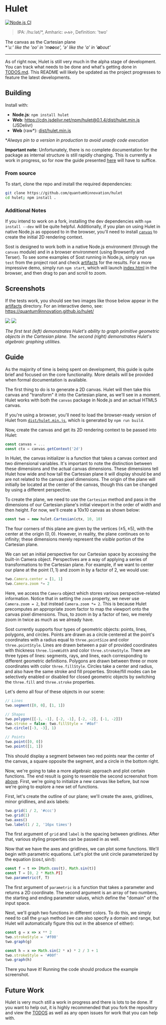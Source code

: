 # Hulet

[![Node.js CI](https://github.com/quantum9Innovation/hulet/actions/workflows/node.js.yml/badge.svg?branch=main)](https://github.com/quantum9Innovation/hulet/actions/workflows/node.js.yml)

> IPA: /huːlət/*, Amharic: ሁለት, Definition: 'two'

The canvas as the Cartesian plane  
\**'uː' like the 'oo' in 'm**oo**se', 'ə' like the 'a' in '**a**bout'*

---

As of right now, Hulet is still very much in the alpha stage of development.
You can track what needs to be done and what's getting done in [TODOS.md](https://github.com/quantum9Innovation/hulet/blob/main/TODOS.md).
This README will likely be updated as the project progresses to feature the latest developments.

## Building

Install with:

- **Node.js**: `npm install hulet`
- **Web**: <https://cdn.jsdelivr.net/npm/hulet@0.1.4/dist/hulet.min.js> (JSDelivr)
- **Web** (raw*): [dist/hulet.min.js](https://raw.githubusercontent.com/quantum9Innovation/hulet/npm-deploy/dist/hulet.min.js)

\**Always pin to a version in production to avoid unsafe code execution*

**Important note**: Unfortunately, there is no complete documentation for the package as internal structure is still rapidly changing.
This is currently a work in progress, so for now the guide presented [here](#guide) will have to suffice.

### From source

To start, clone the repo and install the required dependencies:

```sh
git clone https://github.com/quantum9innovation/hulet
cd hulet; npm install .
```

### Additional Notes

If you intend to work on a fork, installing the dev dependencies with `npm install --dev` will be quite helpful.
Additionally, if you plan on using Hulet in native Node.js as opposed to in the browser, you'll need to install [`canvas`](https://www.npmjs.com/package/canvas) to create the initial 2D rendering context.

Sost is designed to work both in a native Node.js environment (through the `canvas` module) and in a browser environment (using Browserify and Terser).
To see some examples of Sost running in Node.js, simply run `npm test` from the project root and check [artifacts](https://github.com/quantum9Innovation/hulet/tree/main/test/artifacts) for the results.
For a more impressive demo, simply run `npm start`, which will launch [index.html](https://github.com/quantum9Innovation/hulet/blob/main/index.html) in the browser, and then drag to pan and scroll to zoom.

## Screenshots

If the tests work, you should see two images like those below appear in the [artifacts](https://github.com/quantum9Innovation/hulet/tree/main/test/artifacts) directory.
For an interactive demo, see: <https://quantum9innovation.github.io/hulet/>

![](./test/artifacts/geometry.png)
![](./test/artifacts/algebra.png)

*The first test (left) demonstrates Hulet's ability to graph primitive geometric objects in the Cartesian plane. The second (right) demonstrates Hulet's algebraic graphing utilities.*

## Guide

As the majority of time is being spent on development, this guide is quite brief and focused on the core functionality.
More details will be provided when formal documentation is available.

The first thing to do is to generate a 2D canvas.
Hulet will then take this canvas and "transform" it into the Cartesian plane, as we'll see in a moment.
Hulet works with both the `canvas` package in Node.js and an actual HTML5 canvas.

If you're using a browser, you'll need to load the browser-ready version of Hulet from [`dist/hulet.min.js`](https://cdn.jsdelivr.net/gh/quantum9innovation/hulet/dist/hulet.min.js), which is generated by `npm run build`.

Now, create the canvas and get its 2D rendering context to be passed into Hulet:

```js
const canvas = ...
const ctx = canvas.getContext('2d')
```

In Hulet, the canvas initializer is a function that takes a canvas context and two dimensional variables.
It's important to note the distinction between these dimensions and the actual canvas dimensions.
These dimensions tell Hulet how wide and how tall the Cartesian plane it will display should be and are not related to the canvas pixel dimensions.
The origin of the plane will initially be located at the center of the canvas, though this can be changed by using a different perspective.

To create the plane, we need to use the `Cartesian` method and pass in the dimensions of our Cartesian plane's initial viewport in the order of width and then height.
For now, we'll create a 10x10 canvas as shown below:

```js
const two = new hulet.Cartesian(ctx, 10, 10)
```

The four corners of this plane are given by the vertices $(\pm 5, \pm 5)$, with the center at the origin $(0, 0)$.
However, in reality, the plane continues on to infinity; these dimensions merely represent the *visible* portion of the Cartesian plane.

We can set an initial perspective for our Cartesian space by accessing the built-in Camera object.
Perspectives are a way of applying a series of transformations to the Cartesian plane.
For example, if we want to center our plane at the point $(1, 1)$ and zoom in by a factor of $2$, we would use:

```js
two.Camera.center = [1, 1]
two.Camera.zoom *= 2
```

Here, we access the `Camera` object which stores various perspective-related information.
Notice that in setting the `zoom` property, we never use `Camera.zoom = 2`, but instead `Camera.zoom *= 2`.
This is because Hulet precomputes an appropriate zoom factor to map the viewport onto the canvas pixel dimensions.
Thus, to zoom in by a factor of two, we merely zoom in twice as much as we already have.

Sost currently supports four types of geometric objects: points, lines, polygons, and circles.
Points are drawn as a circle centered at the point's coordinates with a radius equal to `three.pointSize` and color `three.pointStyle`.
Lines are drawn between a pair of provided coordinates with thickness `three.lineWidth` and color `three.strokeStyle`.
There are three types of lines: segments, rays, and lines, each corresponding to different geometric definitions.
Polygons are drawn between three or more coordinates with color `three.fillStyle`.
Circles take a center and radius, and also have the same stroke and fill properties.
Stroke/fill modes can be selectively enabled or disabled for closed geometric objects by switching the `three.fill` and `three.stroke` properties.

Let's demo all four of these objects in our scene:

```js
// Lines
two.segment([0, 0], [1, 1])

// Shapes
two.polygon([[-1, -1], [-2, -1], [-2, -2], [-1, -2]])
two.stroke = false; two.fillStyle = '#0af'
two.circle([-3, -3], 1)

// Points
two.point([0, 0])
two.point([1, 1])
```

This should display a segment between two red points near the center of the canvas, a square opposite the segment, and a circle in the bottom right.

Now, we're going to take a more algebraic approach and plot certain functions.
The end result is going to resemble the second screenshot from [above](#screenshots).
First, we're going to initialize a new canvas like before, but now we're going to explore a new set of functions.

First, let's create the outline of our plane; we'll create the axes, gridlines, minor gridlines, and axis labels:

```js
two.grid(1 / 2, '#ccc')
two.grid(1)
two.axes()
two.label(1 / 2, '16px times')
```

The first argument of `grid` and `label` is the spacing between gridlines.
After that, various styling properties can be passed in as well.

Now that we have the axes and gridlines, we can plot some functions.
We'll begin with parametric equations.
Let's plot the unit circle parameterized by the equation $(\cos t, \sin t)$:

```js
const f = t => [Math.cos(t), Math.sin(t)]
const T = [0, 2 * Math.PI]
two.parametric(f, T)
```

The first argument of `parametric` is a function that takes a parameter and returns a 2D coordinate.
The second argument is an array of two numbers, the starting and ending parameter values, which define the "domain" of the input space.

Next, we'll graph two functions in different colors.
To do this, we simply need to call the `graph` method (we can also specify a domain and range, but Hulet will automatically figure this out in the absence of either):

```js
const g = x => x ** 2
two.strokeStyle = '#f00'
two.graph(g)

const h = x => Math.sin(2 * x) * 2 / 3 + 1
two.strokeStyle = '#00f'
two.graph(h)
```

There you have it!
Running the code should produce the example screenshot.

## Future Work

Hulet is very much still a work in progress and there is lots to be done.
If you want to help out, it is highly recommended that you fork the repository and view the [TODOS](https://github.com/quantum9Innovation/hulet/blob/main/TODOS.md) as well as any open issues for work that you can help with.
